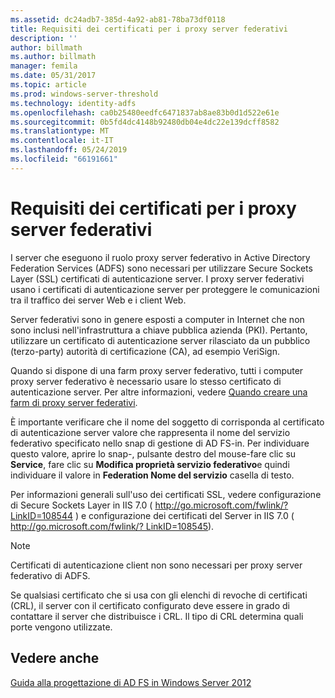 ```yaml
---
ms.assetid: dc24adb7-385d-4a92-ab81-78ba73df0118
title: Requisiti dei certificati per i proxy server federativi
description: ''
author: billmath
ms.author: billmath
manager: femila
ms.date: 05/31/2017
ms.topic: article
ms.prod: windows-server-threshold
ms.technology: identity-adfs
ms.openlocfilehash: ca0b25480eedfc6471837ab8ae83b0d1d522e61e
ms.sourcegitcommit: 0b5fd4dc4148b92480db04e4dc22e139dcff8582
ms.translationtype: MT
ms.contentlocale: it-IT
ms.lasthandoff: 05/24/2019
ms.locfileid: "66191661"
---
```

# <a name="certificate-requirements-for-federation-server-proxies"></a>Requisiti dei certificati per i proxy server federativi

I server che eseguono il ruolo proxy server federativo in Active Directory Federation Services \(ADFS\) sono necessari per utilizzare Secure Sockets Layer \(SSL\) certificati di autenticazione server. I proxy server federativi usano i certificati di autenticazione server per proteggere le comunicazioni tra il traffico dei server Web e i client Web.  
  
Server federativi sono in genere esposti a computer in Internet che non sono inclusi nell'infrastruttura a chiave pubblica azienda \(PKI\). Pertanto, utilizzare un certificato di autenticazione server rilasciato da un pubblico \(terzo\-party\) autorità di certificazione \(CA\), ad esempio VeriSign.  
  
Quando si dispone di una farm proxy server federativo, tutti i computer proxy server federativo è necessario usare lo stesso certificato di autenticazione server. Per altre informazioni, vedere [Quando creare una farm di proxy server federativi](When-to-Create-a-Federation-Server-Proxy-Farm.md).  
  
È importante verificare che il nome del soggetto di corrisponda al certificato di autenticazione server valore che rappresenta il nome del servizio federativo specificato nello snap di gestione di AD FS\-in. Per individuare questo valore, aprire lo snap\-, pulsante destro del mouse\-fare clic su **Service**, fare clic su **Modifica proprietà servizio federativo**e quindi individuare il valore in **Federation Nome del servizio** casella di testo.  
  
Per informazioni generali sull'uso dei certificati SSL, vedere configurazione di Secure Sockets Layer in IIS 7.0 \( [http:\/\/go.microsoft.com\/fwlink\/? LinkID\=108544](https://go.microsoft.com/fwlink/?LinkID=108544) \) e configurazione dei certificati del Server in IIS 7.0 \( [http:\/\/go.microsoft.com\/fwlink\/? LinkID\=108545](https://go.microsoft.com/fwlink/?LinkID=108545)\).  
  
> [!NOTE]  
> Certificati di autenticazione client non sono necessari per proxy server federativo di ADFS.  
  
Se qualsiasi certificato che si usa con gli elenchi di revoche di certificati \(CRL\), il server con il certificato configurato deve essere in grado di contattare il server che distribuisce i CRL. Il tipo di CRL determina quali porte vengono utilizzate.  
  
## <a name="see-also"></a>Vedere anche
[Guida alla progettazione di AD FS in Windows Server 2012](AD-FS-Design-Guide-in-Windows-Server-2012.md)
